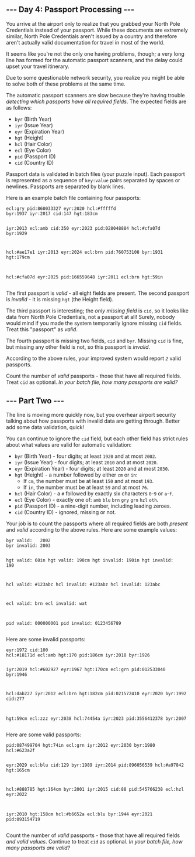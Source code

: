 <div>
<article class="day-desc"><h2>--- Day 4: Passport Processing ---</h2><p>You arrive at the airport only to realize that you grabbed your North Pole Credentials instead of your passport. While these documents are extremely similar, North Pole Credentials aren't issued by a country and therefore aren't actually valid documentation for travel in most of the world.</p>
<p>It seems like you're not the only one having problems, though; a very long line has formed for the automatic passport scanners, and the delay could upset your travel itinerary.</p>
<p>Due to some questionable network security, you realize you might be able to solve both of these problems at the same time.</p>
<p>The automatic passport scanners are slow because they're having trouble <em>detecting which passports have all required fields</em>. The expected fields are as follows:</p>
<ul>
<li><code>byr</code> (Birth Year)</li>
<li><code>iyr</code> (Issue Year)</li>
<li><code>eyr</code> (Expiration Year)</li>
<li><code>hgt</code> (Height)</li>
<li><code>hcl</code> (Hair Color)</li>
<li><code>ecl</code> (Eye Color)</li>
<li><code>pid</code> (Passport ID)</li>
<li><code>cid</code> (Country ID)</li>
</ul>
<p>Passport data is validated in batch files (your puzzle input). Each passport is represented as a sequence of <code>key:value</code> pairs separated by spaces or newlines. Passports are separated by blank lines.</p>
<p>Here is an example batch file containing four passports:</p>
<pre><code>ecl:gry pid:860033327 eyr:2020 hcl:#fffffd
byr:1937 iyr:2017 cid:147 hgt:183cm

iyr:2013 ecl:amb cid:350 eyr:2023 pid:028048884
hcl:#cfa07d byr:1929

hcl:#ae17e1 iyr:2013
eyr:2024
ecl:brn pid:760753108 byr:1931
hgt:179cm

hcl:#cfa07d eyr:2025 pid:166559648
iyr:2011 ecl:brn hgt:59in
</code></pre>
<p>The first passport is <em>valid</em> - all eight fields are present. The second passport is <em>invalid</em> - it is missing <code>hgt</code> (the Height field).</p>
<p>The third passport is interesting; the <em>only missing field</em> is <code>cid</code>, so it looks like data from North Pole Credentials, not a passport at all! Surely, nobody would mind if you made the system temporarily ignore missing <code>cid</code> fields.  Treat this "passport" as <em>valid</em>.</p>
<p>The fourth passport is missing two fields, <code>cid</code> and <code>byr</code>. Missing <code>cid</code> is fine, but missing any other field is not, so this passport is <em>invalid</em>.</p>
<p>According to the above rules, your improved system would report <code><em>2</em></code> valid passports.</p>
<p>Count the number of <em>valid</em> passports - those that have all required fields. Treat <code>cid</code> as optional. <em>In your batch file, how many passports are valid?</em></p>
</article>
<article class="day-desc"><h2 id="part2">--- Part Two ---</h2><p>The line is moving more quickly now, but you overhear airport security talking about how passports with invalid data are getting through. Better add some data validation, quick!</p>
<p>You can continue to ignore the <code>cid</code> field, but each other field has <span title="GLORY TO ARSTOTZKA">strict rules</span> about what values are valid for automatic validation:</p>
<ul>
<li><code>byr</code> (Birth Year) - four digits; at least <code>1920</code> and at most <code>2002</code>.</li>
<li><code>iyr</code> (Issue Year) - four digits; at least <code>2010</code> and at most <code>2020</code>.</li>
<li><code>eyr</code> (Expiration Year) - four digits; at least <code>2020</code> and at most <code>2030</code>.</li>
<li><code>hgt</code> (Height) - a number followed by either <code>cm</code> or <code>in</code>:
  <ul>
  <li>If <code>cm</code>, the number must be at least <code>150</code> and at most <code>193</code>.</li>
  <li>If <code>in</code>, the number must be at least <code>59</code> and at most <code>76</code>.</li>
  </ul>
</li>
<li><code>hcl</code> (Hair Color) - a <code>#</code> followed by exactly six characters <code>0</code>-<code>9</code> or <code>a</code>-<code>f</code>.</li>
<li><code>ecl</code> (Eye Color) - exactly one of: <code>amb</code> <code>blu</code> <code>brn</code> <code>gry</code> <code>grn</code> <code>hzl</code> <code>oth</code>.</li>
<li><code>pid</code> (Passport ID) - a nine-digit number, including leading zeroes.</li>
<li><code>cid</code> (Country ID) - ignored, missing or not.</li>
</ul>
<p>Your job is to count the passports where all required fields are both <em>present</em> and <em>valid</em> according to the above rules. Here are some example values:</p>
<pre><code>byr valid:   2002
byr invalid: 2003

hgt valid:   60in
hgt valid:   190cm
hgt invalid: 190in
hgt invalid: 190

hcl valid:   #123abc
hcl invalid: #123abz
hcl invalid: 123abc

ecl valid:   brn
ecl invalid: wat

pid valid:   000000001
pid invalid: 0123456789
</code></pre>
<p>Here are some invalid passports:</p>
<pre><code>eyr:1972 cid:100
hcl:#18171d ecl:amb hgt:170 pid:186cm iyr:2018 byr:1926

iyr:2019
hcl:#602927 eyr:1967 hgt:170cm
ecl:grn pid:012533040 byr:1946

hcl:dab227 iyr:2012
ecl:brn hgt:182cm pid:021572410 eyr:2020 byr:1992 cid:277

hgt:59cm ecl:zzz
eyr:2038 hcl:74454a iyr:2023
pid:3556412378 byr:2007
</code></pre>
<p>Here are some valid passports:</p>
<pre><code>pid:087499704 hgt:74in ecl:grn iyr:2012 eyr:2030 byr:1980
hcl:#623a2f

eyr:2029 ecl:blu cid:129 byr:1989
iyr:2014 pid:896056539 hcl:#a97842 hgt:165cm

hcl:#888785
hgt:164cm byr:2001 iyr:2015 cid:88
pid:545766238 ecl:hzl
eyr:2022

iyr:2010 hgt:158cm hcl:#b6652a ecl:blu byr:1944 eyr:2021 pid:093154719
</code></pre>
<p>Count the number of <em>valid</em> passports - those that have all required fields <em>and valid values</em>. Continue to treat <code>cid</code> as optional. <em>In your batch file, how many passports are valid?</em></p>
</article>
</div>